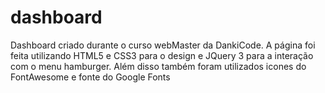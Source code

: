 # dashboard

Dashboard criado durante o curso webMaster da DankiCode.
A página foi feita utilizando HTML5 e CSS3 para o design e JQuery 3 para a interação com o menu hamburger.
Além disso também foram utilizados icones do FontAwesome e fonte do Google Fonts
